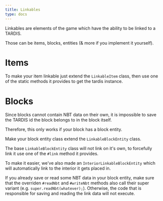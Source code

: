 ```yaml
---
title: Linkables
type: docs
---
```


Linkables are elements of the game which have the ability to be linked to a TARDIS.

Those can be items, blocks, entities (& more if you implement it yourself).

# Items
To make your item linkable just extend the `LinkableItem` class, then use one of the static methods it provides to get the tardis instance.

# Blocks 
Since blocks cannot contain NBT data on their own, it is impossible to save the TARDIS id the block belongs to in the block itself.

Therefore, this only works if your block has a block entity.

Make your block entity class extend the `LinkableBlockEntity` class.

The base `LinkableBlockEntity` class will not link on it's own, to forcefully link it use one of the `#link` method it provides.

To make it easier, we've also made an `InteriorLinkableBlockEntity` which will automatically link to the interior it gets placed in.

If you already save or read some NBT data in your block entity, make sure that the overriden `#readNbt` and `#writeNbt` methods also call their super variant (e.g. `super.readNbt(whatever);`). Otherwise, the code that is responsible for saving and reading the link data will not execute.